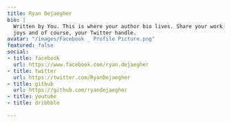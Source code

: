```yaml
---
title: Ryan Dejaegher
bio: |
  Written by You. This is where your author bio lives. Share your work, your
  joys and of course, your Twitter handle.
avatar: "/images/Facebook _ Profile Picture.png"
featured: false
social:
- title: facebook
  url: https://www.facebook.com/ryan.dejaegher
- title: twitter
  url: https://twitter.com/RyanDejaegher
- title: github
  url: https://github.com/ryandejaegher
- title: youtube
- title: dribbble

---
```

